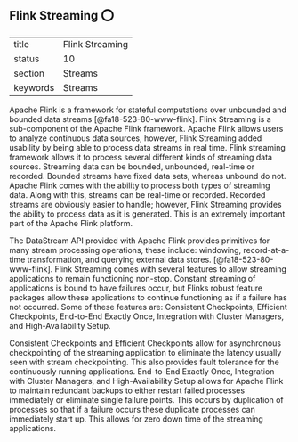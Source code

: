 ## Flink Streaming :o:


|          |                     |
| -------- | ------------------- |
| title    | Flink Streaming     | 
| status   | 10                  |
| section  | Streams             |
| keywords | Streams             |


Apache Flink is a framework for stateful computations over unbounded and bounded data streams [@fa18-523-80-www-flink].  Flink Streaming is a sub-component of the Apache Flink framework.  Apache Flink allows users to analyze continuous data sources, however, Flink Streaming added usability by being able to process data streams in real time.  Flink streaming framework allows it to process several different kinds of streaming data sources.  Streaming data can be bounded, unbounded, real-time or recorded.  Bounded streams have fixed data sets, whereas unbound do not.  Apache Flink comes with the ability to process both types of streaming data.  Along with this, streams can be real-time or recorded.  Recorded streams are obviously easier to handle; however, Flink Streaming provides the ability to process data as it is generated.  This is an extremely important part of the Apache Flink platform.

The DataStream API provided with Apache Flink provides primitives for many stream processing operations, these include:  windowing, record-at-a-time transformation, and querying external data stores.  [@fa18-523-80-www-flink].  Flink Streaming comes with several features to allow streaming applications to remain functioning non-stop.  Constant streaming of applications is bound to have failures occur, but Flinks robust feature packages allow these applications to continue functioning as if a failure has not occurred.  Some of these features are:  Consistent Checkpoints, Efficient Checkpoints, End-to-End Exactly Once, Integration with Cluster Managers, and High-Availability Setup.  

Consistent Checkpoints and Efficient Checkpoints allow for asynchronous checkpointing of the streaming application to eliminate the latency usually seen with stream checkpointing.  This also provides fault tolerance for the continuously running applications.  End-to-End Exactly Once, Integration with Cluster Managers, and High-Availability Setup allows for Apache Flink to maintain redundant backups to either restart failed processes immediately or eliminate single failure points.  This occurs by duplication of processes so that if a failure occurs these duplicate processes can immediately start up.  This allows for zero down time of the streaming applications.
